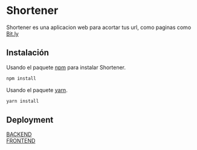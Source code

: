 # Shortener

Shortener es una aplicacion web para acortar tus url, como paginas como [Bit.ly](https://bitly.com/)

## Instalación

Usando el paquete [npm](https://www.npmjs.com/) para instalar Shortener.

```bash
npm install
```
Usando el paquete [yarn](https://yarnpkg.com/).

```bash
yarn install
```

## Deployment
[BACKEND](https://short-0j0q.onrender.com/) \
[FRONTEND](https://shortenerweb.vercel.app/)
